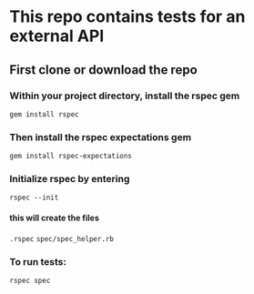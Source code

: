 # This repo contains tests for an external API

## First clone or download the repo

### Within your project directory, install the rspec gem

`gem install rspec`

### Then install the rspec expectations gem

`gem install rspec-expectations`

### Initialize rspec by entering

`rspec --init`

#### this will create the files

`.rspec`
`spec/spec_helper.rb`

### To run tests:

`rspec spec`
